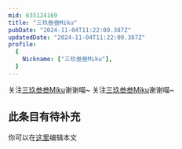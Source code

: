 ```yaml
---
mid: 635124169
title: "三玖叁叁Miku"
pubDate: "2024-11-04T11:22:09.387Z"
updatedDate: "2024-11-04T11:22:09.387Z"
profile:
  {
    Nickname: ["三玖叁叁Miku"],
  }
---
```


关注[三玖叁叁Miku](https://space.bilibili.com/635124169)谢谢喵~ 关注[三玖叁叁Miku](https://space.bilibili.com/635124169)谢谢喵~

## 此条目有待补充
你可以在[这里](https://github.com/Yuhanawa/VTuber.ICU-Content/edit/master/v/三玖叁叁Miku/index.md)编辑本文

